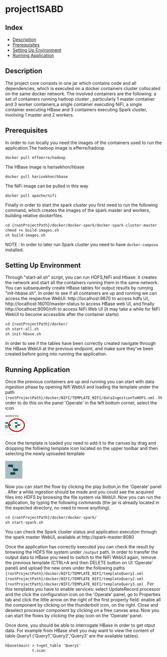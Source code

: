 # project1SABD

## Index

- [Description](#Description)
- [Prerequisites](#Prerequisites)
- [Setting Up Environment](#Setting-Up-Environment)
- [Running Application](#Running-Application)


## Description
The project core consists in one jar which contains code and all dependencies, which is executed on a docker containers cluster
collocated on the same docker network. The involved containers are the following: a set of containers running hadoop cluster ,
particularly 1 master container and 3 worker containers,a single container executing NiFi, a single container executing HBase 
and 3 containers executing Spark cluster, involving 1 master and 2 workers.

## Prerequisites
In order to run locally you need the images of the containers used to run the application.The hadoop image is efferre/hadoop 

``` 
docker pull effeerre/hadoop

```  
The HBase image is harisekhon/hbase 

```
docker pull harisekhon/hbase

``` 
The NiFi image can be pulled in this way


```
docker pull apache/nifi

``` 
Finally in order to start the spark cluster you first need to run the following command, which creates the images of the spark master and  workers, building relative dockerfiles.

```
cd {rootProjectPath}/docker/docker-spark/docker-spark-cluster-master
chmod +x build-images.sh
sh build-images.sh

``` 
NOTE : In order to later run Spark cluster you need to have ``` docker-compose ``` installed.

## Setting Up Environment
Through "start-all.sh" script, you can run HDFS,NiFi and Hbase: it creates the network and start all the containers running them in the same network. You can subsequently create HBase tables for output results by running "init-hbase.sh". In order to see if all containers are up and running we can access the respective WebUI: http://localhost:9870 to access hdfs UI, http://localhost:16010/master-status to access HBase web UI, and finally http://localhost:9090/nifi to access NiFi Web UI (it may take a while for NiFi WebUI to become accessible after the container starts)

```
cd {rootProjectPath}/docker/
sh start-all.sh
sh init-hbase.sh

``` 
In order to see if the tables have been correctly created navigate through the HBase WebUI at the previous endpoint, and make sure they've been created before going into running the application.


## Running Application
Once the previous containers are up and running you can start with data ingestion phase by opening Nifi WebUI and loading the template under the path ``` {rootProjectPath}/docker/NIFI/TEMPLATE_NIFI/dataIngestionToHDFS.xml ``` . In order to do this on the panel 'Operate' in the left bottom corner, select the icon 

![Upload Template](img/upload.jpg)  

Once the template is loaded you need to add it to the canvas by drag and dropping the folliwing template icon located on the upper toolbar and then selecting the newly uploaded template

![Add Template](img/template.png) 


Now you can start the flow by clicking the play button,in the 'Operate' panel . After a while ingestion should be made and you could see the acquired files into HDFS by browsing the file system via WebUI. Now you can run the application, by typing the following commands (the jar is already located in the expected directory, no need to move anything).

```
cd {rootProjectPath}/docker/docker-spark/
sh start-spark.sh

``` 
You can check the Spark cluster status and application execution through the spark master WebUI, available at http://spark-master:8080   

Once the application has correctly executed you can check the result by browsing the HDFS file system under ``` /output ``` path. In order to transfer the output data to HBase you need to switch to the NiFi WebUI again, remove the previous template (CTRL+A and then DELETE button on UI 'Operate' panel) and upload the new ones under the following paths ``` {rootProjectPath}/docker/NIFI/TEMPLATE_NIFI/templateQuery1.xml  {rootProjectPath}/docker/NIFI/TEMPLATE_NIFI/templateQuery2.xml {rootProjectPath}/docker/NIFI/TEMPLATE_NIFI/templateQuery3.xml``` . For this templates you have to enable services: select UpdateRecord processor and the click the configuration icon on the 'Operate' panel, go to Properties tab and click the little arrow on the right of the first property field: enable all the component by clicking on the thunderbolt icon, on the right. Close and deselect processor component by clicking on a free canvas area. Now you can start the flows by clicking the play icon on the 'Operate' panel.

Once done, you should be able to interrogate HBase in order to get otput data. For example from HBase shell you may want to view the content of table Query1 ('Query1','Query2','Query3' are the available tables).

```
hbase(main) > t=get_table 'Query1' 
            t.scan

```


